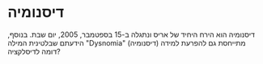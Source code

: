 # דיסנומיה

דיסנומיה הוא הירח היחיד של אריס ונתגלה ב-15 בספטמבר, 2005, יום שבת. בנוסף,
הידעתם שבלטינית המילה "Dysnomia" (דיסנומיה) מתייחסת גם להפרעת למידה דומה
לדיסלקציה?
